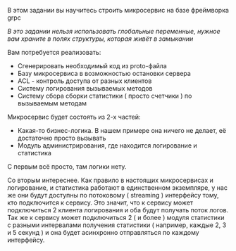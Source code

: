 В этом задании вы научитесь строить микросервис на базе фреймворка grpc

 *В это задании нельзя использовать глобальные переменные, нужное вам храните в полях структуры, которая живёт в замыкании*

 Вам потребуется реализовать:

 * Сгенерировать необходимый код из proto-файла
* Базу микросервиса в возможностью остановки сервера
* ACL - контроль доступа от разных клиентов
* Систему логирования вызываемых методов
* Систему сбора сборки статистики ( просто счетчики ) по вызываемым методам

 Микросервис будет состоять из 2-х частей:
* Какая-то бизнес-логика. В нашем примере она ничего не делает, её достаточно просто вызывать
* Модуль администрирования, где находится логирование и статистика 

 С первым всё просто, там логики нету.

 Со вторым интереснее. Как правило в настоящих микросервисах и логирование, и статистика работают в единственном экземпляре, у нас же они будут доступны по потоковому ( streaming ) интерфейсу тому, кто подключится к сервису. Это значит, что к сервису может подключиться 2 клиента логирования и оба будут получать поток логов. Так же к сервису может подключиться 2 ( и более ) модуля статистики с разными интервалами получения статистики ( например, каждые 2, 3 и 5 секунд ) и она будет асинхронно отправляться по каждому интерфейсу.
